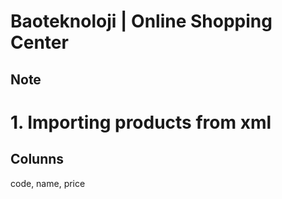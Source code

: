 # Baoteknoloji | Online Shopping Center

## Note
# 1. Importing products from xml
	
## Colunns
   code, name, price